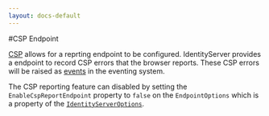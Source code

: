 ```yaml
---
layout: docs-default
---
```


#CSP Endpoint

[CSP](../advanced/csp.html) allows for a reprting endpoint to be configured. IdentityServer provides a endpoint to record CSP errors that the browser reports. These CSP errors will be raised as [events](../configuration/events.html) in the eventing system.

The CSP reporting feature can disabled by setting the `EnableCspReportEndpoint` property to `false` on the `EndpointOptions` which is a property of the [`IdentityServerOptions`](../configuration/identityServerOptions.html).
